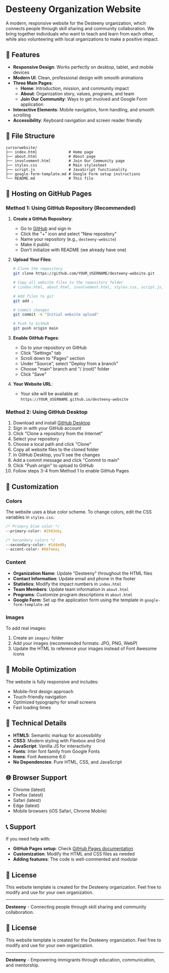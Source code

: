 # Desteeny Organization Website

A modern, responsive website for the Desteeny organization, which connects people through skill sharing and community collaboration. We bring together individuals who want to teach and learn from each other, while also volunteering with local organizations to make a positive impact.

## 🌟 Features

- **Responsive Design**: Works perfectly on desktop, tablet, and mobile devices
- **Modern UI**: Clean, professional design with smooth animations
- **Three Main Pages**:
  - **Home**: Introduction, mission, and community impact
  - **About**: Organization story, values, programs, and team
  - **Join Our Community**: Ways to get involved and Google Form application
- **Interactive Elements**: Mobile navigation, form handling, and smooth scrolling
- **Accessibility**: Keyboard navigation and screen reader friendly

## 📁 File Structure

```
cursorwebsite/
├── index.html              # Home page
├── about.html              # About page
├── involvement.html        # Join Our Community page
├── styles.css              # Main stylesheet
├── script.js               # JavaScript functionality
├── google-form-template.md # Google Form setup instructions
└── README.md               # This file
```

## 🚀 Hosting on GitHub Pages

### Method 1: Using GitHub Repository (Recommended)

1. **Create a GitHub Repository**:
   - Go to [GitHub](https://github.com) and sign in
   - Click the "+" icon and select "New repository"
   - Name your repository (e.g., `desteeny-website`)
   - Make it public
   - Don't initialize with README (we already have one)

2. **Upload Your Files**:
   ```bash
   # Clone the repository
   git clone https://github.com/YOUR_USERNAME/desteeny-website.git
   
   # Copy all website files to the repository folder
   # (index.html, about.html, involvement.html, styles.css, script.js, README.md)
   
   # Add files to git
   git add .
   
   # Commit changes
   git commit -m "Initial website upload"
   
   # Push to GitHub
   git push origin main
   ```

3. **Enable GitHub Pages**:
   - Go to your repository on GitHub
   - Click "Settings" tab
   - Scroll down to "Pages" section
   - Under "Source", select "Deploy from a branch"
   - Choose "main" branch and "/ (root)" folder
   - Click "Save"

4. **Your Website URL**:
   - Your site will be available at: `https://YOUR_USERNAME.github.io/desteeny-website`

### Method 2: Using GitHub Desktop

1. Download and install [GitHub Desktop](https://desktop.github.com/)
2. Sign in with your GitHub account
3. Click "Clone a repository from the Internet"
4. Select your repository
5. Choose a local path and click "Clone"
6. Copy all website files to the cloned folder
7. In GitHub Desktop, you'll see the changes
8. Add a commit message and click "Commit to main"
9. Click "Push origin" to upload to GitHub
10. Follow steps 3-4 from Method 1 to enable GitHub Pages

## 🎨 Customization

### Colors
The website uses a blue color scheme. To change colors, edit the CSS variables in `styles.css`:

```css
/* Primary blue color */
--primary-color: #2563eb;

/* Secondary colors */
--secondary-color: #1d4ed8;
--accent-color: #667eea;
```

### Content
- **Organization Name**: Update "Desteeny" throughout the HTML files
- **Contact Information**: Update email and phone in the footer
- **Statistics**: Modify the impact numbers in `index.html`
- **Team Members**: Update team information in `about.html`
- **Programs**: Customize program descriptions in `about.html`
- **Google Form**: Set up the application form using the template in `google-form-template.md`

### Images
To add real images:
1. Create an `images/` folder
2. Add your images (recommended formats: JPG, PNG, WebP)
3. Update the HTML to reference your images instead of Font Awesome icons

## 📱 Mobile Optimization

The website is fully responsive and includes:
- Mobile-first design approach
- Touch-friendly navigation
- Optimized typography for small screens
- Fast loading times

## 🔧 Technical Details

- **HTML5**: Semantic markup for accessibility
- **CSS3**: Modern styling with Flexbox and Grid
- **JavaScript**: Vanilla JS for interactivity
- **Fonts**: Inter font family from Google Fonts
- **Icons**: Font Awesome 6.0
- **No Dependencies**: Pure HTML, CSS, and JavaScript

## 🌐 Browser Support

- Chrome (latest)
- Firefox (latest)
- Safari (latest)
- Edge (latest)
- Mobile browsers (iOS Safari, Chrome Mobile)

## 📞 Support

If you need help with:
- **GitHub Pages setup**: Check [GitHub Pages documentation](https://pages.github.com/)
- **Customization**: Modify the HTML and CSS files as needed
- **Adding features**: The code is well-commented and modular

## 📄 License

This website template is created for the Desteeny organization. Feel free to modify and use for your own organization.

---

**Desteeny** - Connecting people through skill sharing and community collaboration. 
## 📄 License

This website template is created for the Desteeny organization. Feel free to modify and use for your own organization.

---

**Desteeny** - Empowering immigrants through education, communication, and mentorship. 
